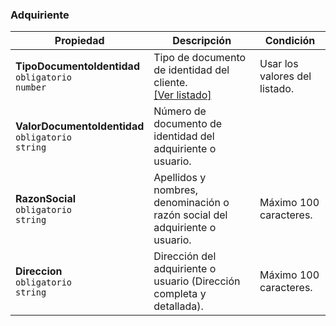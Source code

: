 ### Adquiriente

| Propiedad                                                    | Descripción                                                                 | **Condición**                 |
| ------------------------------------------------------------ | --------------------------------------------------------------------------- | ----------------------------- |
| **TipoDocumentoIdentidad**  <br>`obligatorio`  <br>`number`  | Tipo de documento de identidad del cliente.  <br>[[Ver listado]](../Listado/TipoDocumentoIdentidad.md) | Usar los valores del listado. |
| **ValorDocumentoIdentidad**  <br>`obligatorio`  <br>`string` | Número de documento de identidad del adquiriente o usuario.                 |                               |
| **RazonSocial**  <br>`obligatorio`  <br>`string`             | Apellidos y nombres, denominación o razón social del adquiriente o usuario. | Máximo 100 caracteres.        |
| **Direccion**  <br>`obligatorio`  <br>`string`               | Dirección del adquiriente o usuario (Dirección completa y detallada).       | Máximo 100 caracteres.        |